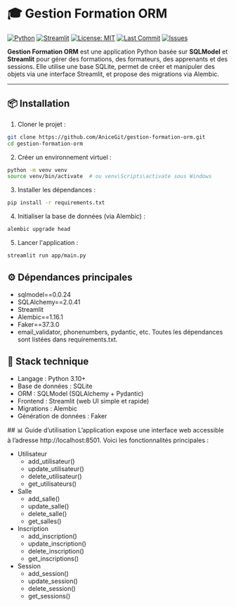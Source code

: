 # 🎓 Gestion Formation ORM

[![Python](https://img.shields.io/badge/Python-3.10+-blue?logo=python)](https://www.python.org/)
[![Streamlit](https://img.shields.io/badge/Streamlit-App-red?logo=streamlit)](https://streamlit.io/)
[![License: MIT](https://img.shields.io/badge/License-MIT-yellow.svg)](LICENSE)
[![Last Commit](https://img.shields.io/github/last-commit/AniceGit/gestion-formation-orm)](https://github.com/AniceGit/gestion-formation-orm/commits/main)
[![Issues](https://img.shields.io/github/issues/AniceGit/gestion-formation-orm)](https://github.com/AniceGit/gestion-formation-orm/issues)

**Gestion Formation ORM** est une application Python basée sur **SQLModel** et **Streamlit** pour gérer des formations, des formateurs, des apprenants et des sessions. Elle utilise une base SQLite, permet de créer et manipuler des objets via une interface Streamlit, et propose des migrations via Alembic.

---

## 📦 Installation

1. Cloner le projet :
```bash
git clone https://github.com/AniceGit/gestion-formation-orm.git
cd gestion-formation-orm
```
2. Créer un environnement virtuel :
```bash
python -m venv venv
source venv/bin/activate  # ou venv\Scripts\activate sous Windows
```
3. Installer les dépendances :
```bash
pip install -r requirements.txt
```
4. Initialiser la base de données (via Alembic) :
```bash
alembic upgrade head
```
5. Lancer l'application :
```bash
streamlit run app/main.py
```

## ⚙️ Dépendances principales
- sqlmodel==0.0.24
- SQLAlchemy==2.0.41
- Streamlit
- Alembic==1.16.1
- Faker==37.3.0
- email_validator, phonenumbers, pydantic, etc.
Toutes les dépendances sont listées dans requirements.txt.

## 🧱 Stack technique
- Langage : Python 3.10+
- Base de données : SQLite
- ORM : SQLModel (SQLAlchemy + Pydantic)
- Frontend : Streamlit (web UI simple et rapide)
- Migrations : Alembic
- Génération de données : Faker

## 📊 Guide d’utilisation
L’application expose une interface web accessible à l’adresse http://localhost:8501. Voici les fonctionnalités principales :
- Utilisateur
  - add_utilisateur()
  - update_utilisateur()
  - delete_utilisateur()
  - get_utilisateurs()
- Salle
  - add_salle()
  - update_salle()
  - delete_salle()
  - get_salles()
- Inscription
  - add_inscription()
  - update_inscription()
  - delete_inscription()
  - get_inscriptions()
- Session
  - add_session()
  - update_session()
  - delete_session()
  - get_sessions()
